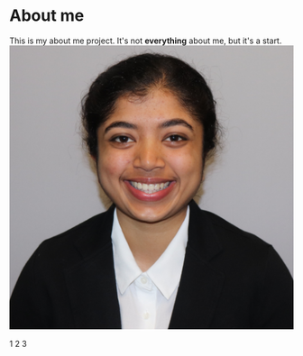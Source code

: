 # About me

This is my about me project. It's not **everything** about me, but it's a start.
![Picture of Nikhita](NikhitaShanker.png)

1
2
3
